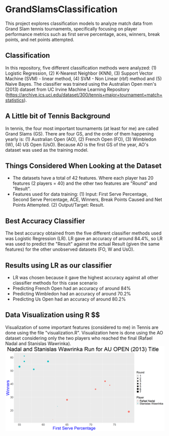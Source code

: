 # GrandSlamsClassification
This project explores classification models to analyze match data from Grand Slam tennis tournaments, specifically focusing on player performance metrics such as first serve percentage, aces, winners, break points, and net points attempted.

## Classification ##
In this repository, five different classification methods were analyzed: (1) Logistic Regression, (2) K-Nearest Neighbor (KNN), (3) Support Vector Machine (SVM) - linear method, (4) SVM - Non Linear (rbf) method and (5) Naive Bayes. The classifier was trained using the Australian Open men's (2013) dataset from UC Irvine Machine Learning Repository (https://archive.ics.uci.edu/dataset/300/tennis+major+tournament+match+statistics). 

## A Little bit of Tennis Background ##
In tennis, the four most important tournaments (at least for me) are called Grand Slams (GS). There are four GS, and the order of them happening yearly is: (1) Australian Open (AO), (2) French Open (FO), (3) Wimbledon (W), (4) US Open (UsO). Because AO is the first GS of the year, AO's dataset was used as the training model.

## Things Considered When Looking at the Dataset ##
- The datasets have a total of 42 features. Where each player has 20 features (2 players = 40) and the other two features are "Round" and "Result".
- Features used for data training: (1) Input: First Serve Percentage, Second Serve Percentage, ACE, Winners, Break Points Caused and Net Points Attempted. (2) Output/Target: Result.

## Best Accuracy Classifier ##
The best accuracy obtained from the five different classifier methods used was Logistic Regression (LR). LR gave an accuracy of around 84.4%, so LR was used to predict the "Result" against the actual Result (given the same features) for the other unobserved datasets (FO, W and UsO).

## Results using LR as our classifier ##
- LR was chosen because it gave the highest accuracy against all other classifier methods for this case scenario
- Predicting French Open had an accuracy of around 84%
- Predicting Wimbledon had an accuracy of around 70.2%
- Predicting Us Open had an accuracy of around 80.2%

## Data Visualization using R $$
Visualization of some important features (considered to me) in Tennis are done using the file "visualization.R". Visualization here is done using the AO dataset considering only the two players who reached the final (Rafael Nadal and Stanislas Wawrinka).  
![Winner-FirstServePercentage](W-FSP.png)


